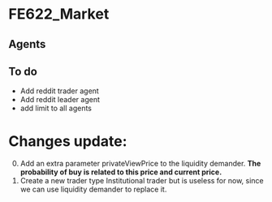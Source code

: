 # FE622_Market

## Agents


## To do

- Add reddit trader agent
- Add reddit leader agent
- add limit to all agents

# Changes update:
 0. Add an extra parameter privateViewPrice to the liquidity demander. __The probability of buy is related to this price and current price.__ 
 0. Create a new trader type Institutional trader but is useless for now, since we can use liquidity demander to replace it. 
